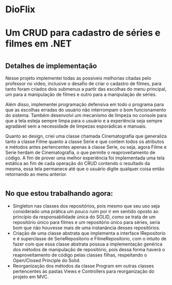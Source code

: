 # DioFlix
# Um CRUD para cadastro de séries e filmes em .NET
#
## Detalhes de implementação
Nesse projeto implementei todas as possíveis melhorias citadas pelo professor no vídeo, inclusive o desafio de criar o cadastro de filmes, para tanto foram criados dois submenus a partir das escolhas do menu principal, um para a manipulação de filmes e outro para a manipulação de séries.

Além disso, implementei programação defensiva em todo o programa para que as escolhas erradas do usuário não interrompam o bom funcionamento do sistema. Também desenvolvi um mecanismo de limpeza no console para que a tela esteja sempre limpa para o usuário e a experiência seja sempre agradável sem a necessidade de limpezas esporádicas e manuais.

Quanto ao design, criei uma classe chamada Cinematografia que generaliza tanto a classe Filme quanto a classe Serie e que contem todos os atributos e métodos antes pertencentes
apenas à classe Serie, ou seja, agora Filme e Serie herdam de Cinematografia, o que permite o reaproveitamento de código.
A fim de prover uma melhor experiência foi implementada uma tela estática ao fim de cada operação do CRUD contendo o resultado da mesma, essa tela permanece até que o usuário digite qualquer coisa então retornando ao menu anterior.

#
## No que estou trabalhando agora:

- Singleton nas classes dos repositórios, pois mesmo que seu uso seja considerado uma prática um pouco ruim por ir em sentido oposto ao princípio da responsabilidade única do SOLID, como se trata de um repositório único para filmes e um repositório único para séries, seria bom que não houvesse mais de uma instanância desses repositórios.
- Criação de uma classe abstrata que implementa a interface IRepositorio e é superclasse de SerieRepositorio e FilmeRepositorio, com o intuito de fazer com que essa classe abstrata possua a implementação genérica dos métodos de manipulação de repositório, pois dessa forma haverá o reaproveitamento de código pelas classes filhas, respeitando o Open/Closed Principle do Solid.
- Reorganização dos métodos da classe Program em outras classes pertencentes às pastas Views e Controllers para reorganização do projeto em MVC.
